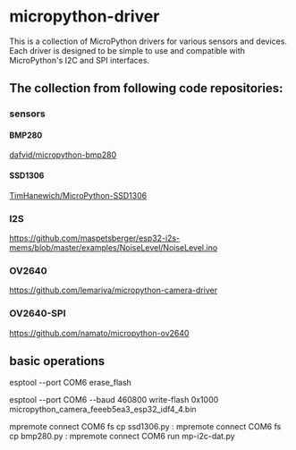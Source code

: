 
# micropython-driver


This is a collection of MicroPython drivers for various sensors and devices. Each driver is designed to be simple to use and compatible with MicroPython's I2C and SPI interfaces.

## The collection from following code repositories:


### sensors 

#### BMP280 

[dafvid/micropython-bmp280](https://github.com/dafvid/micropython-bmp280)

#### SSD1306

[TimHanewich/MicroPython-SSD1306](https://github.com/TimHanewich/MicroPython-SSD1306)


### I2S 

https://github.com/maspetsberger/esp32-i2s-mems/blob/master/examples/NoiseLevel/NoiseLevel.ino


### OV2640 

https://github.com/lemariva/micropython-camera-driver

### OV2640-SPI

https://github.com/namato/micropython-ov2640




## basic operations 

esptool --port COM6 erase_flash

esptool --port COM6 --baud 460800 write-flash 0x1000 micropython_camera_feeeb5ea3_esp32_idf4_4.bin


mpremote connect COM6 fs cp ssd1306.py :
mpremote connect COM6 fs cp bmp280.py :
mpremote connect COM6 run mp-i2c-dat.py